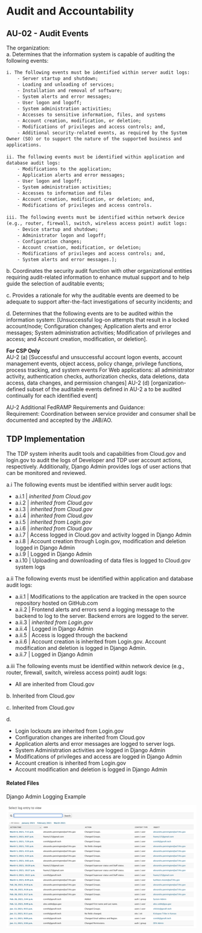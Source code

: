 # Audit and Accountability  
## AU-02 - Audit Events  

The organization:  
a. Determines that the information system is capable of auditing the following events:  

	i. The following events must be identified within server audit logs:  
		- Server startup and shutdown;  
		- Loading and unloading of services;  
		- Installation and removal of software;  
		- System alerts and error messages;  
		- User logon and logoff;  
		- System administration activities;  
		- Accesses to sensitive information, files, and systems  
		- Account creation, modification, or deletion;  
		- Modifications of privileges and access controls; and,  
		- Additional security-related events, as required by the System Owner (SO) or to support the nature of the supported business and applications.  

	ii. The following events must be identified within application and database audit logs:  
		- Modifications to the application;  
		- Application alerts and error messages;  
		- User logon and logoff;  
		- System administration activities;  
		- Accesses to information and files  
		- Account creation, modification, or deletion; and,  
		- Modifications of privileges and access controls.  

	iii. The following events must be identified within network device (e.g., router, firewall, switch, wireless access point) audit logs:  
		- Device startup and shutdown;  
		- Administrator logon and logoff;  
		- Configuration changes;  
		- Account creation, modification, or deletion;  
		- Modifications of privileges and access controls; and,  
		- System alerts and error messages.];  

b. Coordinates the security audit function with other organizational entities requiring audit-related information to enhance mutual support and to help guide the selection of auditable events;  

c. Provides a rationale for why the auditable events are deemed to be adequate to support after-the-fact investigations of security incidents; and  

d. Determines that the following events are to be audited within the information system: [Unsuccessful log-on attempts that result in a locked account/node;  Configuration changes;  Application alerts and error messages; System administration activities; Modification of privileges and access; and Account creation, modification, or deletion].  

**For CSP Only**  
AU-2 (a) [Successful and unsuccessful account logon events, account management events, object access, policy change, privilege functions, process tracking, and system events For Web applications: all administrator activity, authentication checks, authorization checks, data deletions, data access, data changes, and permission changes]
AU-2 (d) [organization-defined subset of the auditable events defined in AU-2 a to be audited continually for each identified event]  

AU-2 Additional FedRAMP Requirements and Guidance:   
Requirement: Coordination between service provider and consumer shall be documented and accepted by the JAB/AO.  

## TDP Implementation  

The TDP system inherits audit tools and capabilities from Cloud.gov and login.gov to audit the logs of Developer and TDP user account actions, respectively.  Additionally, Django Admin provides logs of user actions that can be monitored and reviewed.

a.i The following events must be identified within server audit logs:
- a.i.1 | *inherited from Cloud.gov*
- a.i.2 | *inherited from Cloud.gov*
- a.i.3 | *inherited from Cloud.gov*
- a.i.4 | *inherited from Cloud.gov*
- a.i.5 | *inherited from Login.gov*
- a.i.6 | *inherited from Cloud.gov*
- a.i.7 | Access logged in Cloud.gov and activity logged in Django Admin
- a.i.8 | Account creation through Login.gov, modification and deletion logged in Django Admin
- a.i.9 | Logged in Django Admin
- a.i.10 | Uploading and downloading of data files is logged to Cloud.gov system logs

a.ii The following events must be identified within application and database audit logs: 
- a.ii.1 | Modifications to the application are tracked in the open source repository hosted on GitHub.com
- a.ii.2 | Frontend alerts and errors send a logging message to the backend to log to the server. Backend errors are logged to the server.
- a.ii.3 | *inherited from Login.gov*
- a.ii.4 | Logged in Django Admin
- a.ii.5 | Access is logged through the backend
- a.ii.6 | Account creation is inherited from Login.gov. Account modification and deletion is logged in Django Admin.
- a.ii.7 | Logged in Django Admin

a.iii The following events must be identified within network device (e.g., router, firewall, switch, wireless access point) audit logs:
- All are inherited from Cloud.gov

b. Inherited from Cloud.gov

c. Inherited from Cloud.gov

d.
- Login lockouts are inherited from Login.gov
- Configuration changes are inherited from Cloud.gov
- Application alerts and error messages are logged to server logs.
- System Administration activities are logged in Django Admin
- Modifications of privileges and access are logged in Django Admin
- Account creation is inherited from Login.gov
- Account modification and deletion is logged in Django Admin

#### Related Files  

Django Admin Logging Example

![](images/django_admin.png)
